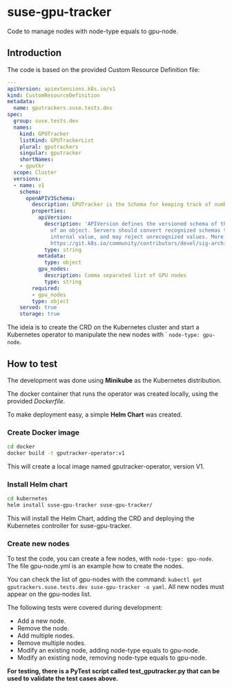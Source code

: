 # suse-gpu-tracker

Code to manage nodes with node-type equals to gpu-node.

## Introduction

The code is based on the provided Custom Resource Definition file:

```yaml
---
apiVersion: apiextensions.k8s.io/v1
kind: CustomResourceDefinition
metadata:
  name: gputrackers.suse.tests.dev
spec:
  group: suse.tests.dev
  names:
    kind: GPUTracker
    listKind: GPUTrackerList
    plural: gputrackers
    singular: gputracker
    shortNames:
    - gputkr
  scope: Cluster
  versions:
  - name: v1
    schema:
      openAPIV3Schema:
        description: GPUTracker is the Schema for keeping track of number of GPU nodes in a cluster
        properties:
          apiVersion:
            description: 'APIVersion defines the versioned schema of this representation
              of an object. Servers should convert recognized schemas to the latest
              internal value, and may reject unrecognized values. More info:
              https://git.k8s.io/community/contributors/devel/sig-architecture/api-conventions.md#resources'
            type: string
          metadata:
            type: object
          gpu_nodes:
            description: Comma separated list of GPU nodes
            type: string
        required:
        - gpu_nodes
        type: object
    served: true
    storage: true
```

The ideia is to create the CRD on the Kubernetes cluster and start a Kubernetes operator to manipulate the new nodes with ` ```node-type: gpu-node```.

## How to test

The development was done using **Minikube** as the Kubernetes distribution. 

The docker container that runs the operator was created locally, using the provided *Dockerfile*.

To make deployment easy, a simple **Helm Chart** was created.

### Create Docker image

```bash
cd docker
docker build -t gputracker-operator:v1
```

This will create a local image named gputracker-operator, version V1.

### Install Helm chart

```bash
cd kubernetes
helm install suse-gpu-tracker suse-gpu-tracker/
```

This will install the Helm Chart, adding the CRD and deploying the Kubernetes controller for suse-gpu-tracker.

### Create new nodes

To test the code, you can create a few nodes, with ```node-type: gpu-node```. The file gpu-node.yml is an example how to create the nodes. 

You can check the list of gpu-nodes with the command: ```kubectl get gputrackers.suse.tests.dev suse-gpu-tracker -o yaml```. All new nodes must appear on the gpu-nodes list.

The following tests were covered during development:

- Add a new node.
- Remove the node.
- Add multiple nodes.
- Remove multiple nodes.
- Modify an existing node, adding node-type equals to gpu-node.
- Modify an existing node, removing node-type equals to gpu-node.

**For testing, there is a PyTest script called test_gputracker.py that can be used to validate the test cases above.**

